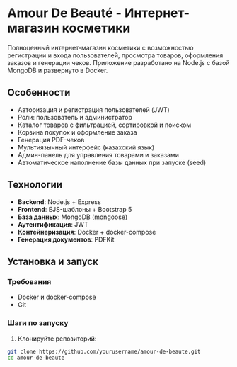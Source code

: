 # Amour De Beauté - Интернет-магазин косметики

Полноценный интернет-магазин косметики с возможностью регистрации и входа пользователей, просмотра товаров, оформления заказов и генерации чеков. Приложение разработано на Node.js с базой MongoDB и развернуто в Docker.

## Особенности

- Авторизация и регистрация пользователей (JWT)
- Роли: пользователь и администратор
- Каталог товаров с фильтрацией, сортировкой и поиском
- Корзина покупок и оформление заказа
- Генерация PDF-чеков
- Мультиязычный интерфейс (казахский язык)
- Админ-панель для управления товарами и заказами
- Автоматическое наполнение базы данных при запуске (seed)

## Технологии

- **Backend**: Node.js + Express
- **Frontend**: EJS-шаблоны + Bootstrap 5
- **База данных**: MongoDB (mongoose)
- **Аутентификация**: JWT
- **Контейнеризация**: Docker + docker-compose
- **Генерация документов**: PDFKit

## Установка и запуск

### Требования

- Docker и docker-compose
- Git

### Шаги по запуску

1. Клонируйте репозиторий:
```bash
git clone https://github.com/yourusername/amour-de-beaute.git
cd amour-de-beaute